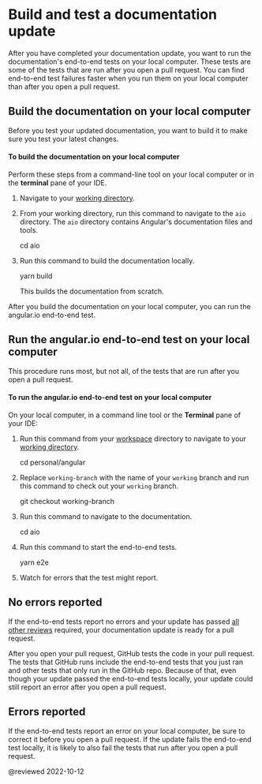# Build and test a documentation update

<!-- markdownLint-disable MD001 -->

<!-- markdownLint-disable MD033 -->

After you have completed your documentation update, you want to run the documentation's end-to-end tests on your local computer. These tests are some of the tests that are run after you open a pull request. You can find end-to-end test failures faster when you run them on your local computer than after you open a pull request.

## Build the documentation on your local computer

Before you test your updated documentation, you want to build it to make sure you test your latest changes.

#### To build the documentation on your local computer

<!-- vale Angular.Google_WordListSuggestions = NO -->

Perform these steps from a command-line tool on your local computer or in the **terminal** pane of your IDE.

<!-- vale Angular.Google_WordListSuggestions = YES -->

1. Navigate to your [working directory](guide/doc-prepare-to-edit#doc-working-directory).

2. From your working directory, run this command to navigate to the `aio` directory. The `aio` directory contains Angular's documentation files and tools.

   <code-example language="shell">

   cd aio

   </code-example>

3. Run this command to build the documentation locally.

   <code-example language="shell">

   yarn build

   </code-example>

   This builds the documentation from scratch.

After you build the documentation on your local computer, you can run the angular.io end-to-end test.

## Run the angular.io end-to-end test on your local computer

This procedure runs most, but not all, of the tests that are run after you open a pull request.

#### To run the angular.io end-to-end test on your local computer

On your local computer, in a command line tool or the **Terminal** pane of your IDE:

1. Run this command from your [workspace](guide/doc-prepare-to-edit#create-a-git-workspace-on-your-local-computer) directory to navigate to your [working directory](guide/doc-prepare-to-edit#doc-working-directory).

   <code-example format="shell" language="shell">

   cd personal/angular

   </code-example>

1. Replace `working-branch` with the name of your `working` branch and run this command to check out your `working` branch.

   <code-example format="shell" language="shell">

   git checkout working-branch

   </code-example>

1. Run this command to navigate to the documentation.

   <code-example format="shell" language="shell">

   cd aio

   </code-example>

1. Run this command to start the end-to-end tests.

   <code-example format="shell" language="shell">

   yarn e2e

   </code-example>

1. Watch for errors that the test might report.

## No errors reported

If the end-to-end tests report no errors and your update has passed [all other reviews](guide/doc-editing#test-your-documentation) required,
your documentation update is ready for a pull request.

After you open your pull request, GitHub tests the code in your pull request.
The tests that GitHub runs include the end-to-end tests that you just ran and other tests that only run in the GitHub repo.
Because of that, even though your update passed the end-to-end tests locally, your update could still report an error after you open a pull request.

## Errors reported

If the end-to-end tests report an error on your local computer, be sure to correct it before you open a pull request.
If the update fails the end-to-end test locally, it is likely to also fail the tests that run after you open a pull request.

<!-- links -->

<!-- external links -->

<!-- end links -->

@reviewed 2022-10-12
